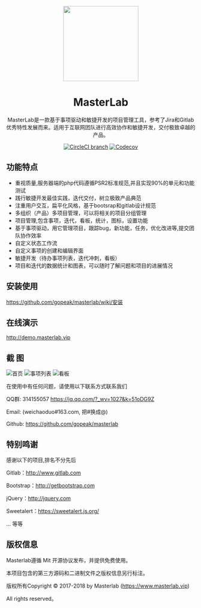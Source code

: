 
<p align="center">
  <a href="http://www.masterlab.vip ">
    <img width="200" src="http://pm.masterlab.vip/gitlab/images/logo.png">
  </a>
</p>

<h1 align="center">MasterLab </h1>

<div align="center">

MasterLab是一款基于事项驱动和敏捷开发的项目管理工具，参考了Jira和Gitlab优秀特性发展而来。适用于互联网团队进行高效协作和敏捷开发，交付极致卓越的产品。

[![CircleCI branch](https://img.shields.io/circleci/project/github/ant-design/ant-design/master.svg?style=flat-square)](https://circleci.com/gh/ant-design/ant-design)
[![Codecov](https://img.shields.io/codecov/c/github/ant-design/ant-design/master.svg?style=flat-square)](https://codecov.io/gh/ant-design/ant-design/branch/master)

</div>



## 功能特点
- 重视质量,服务器端的php代码遵循PSR2标准规范,并且实现90%的单元和功能测试
- 践行敏捷开发最佳实践，迭代交付，树立极致产品典范
- 注重用户交互，扁平化风格，基于bootsrap和gitlab设计规范
- 多组织（产品）多项目管理，可以将相关的项目分组管理
- 项目管理,包含事项，迭代，看板，统计，图标，设置功能
- 基于事项驱动，用它管理项目，跟踪bug，新功能，任务，优化改进等,提交团队协作效率
- 自定义状态工作流
- 自定义事项的创建和编辑界面
- 敏捷开发（待办事项列表，迭代冲刺，看板）
- 项目和迭代的数据统计和图表，可以随时了解问题和项目的进展情况 


## **安装使用**

https://github.com/gopeak/masterlab/wiki/安装

## **在线演示**

http://demo.masterlab.vip



## 截 图
![首页](http://www.masterlab.vip/fireshot/index2.png "首页")
![事项列表](http://www.masterlab.vip/fireshot/issue.png "事项列表")
![看板](http://www.masterlab.vip/fireshot/kanban.png "看板")


在使用中有任何问题，请使用以下联系方式联系我们


QQ群: 314155057 https://jq.qq.com/?_wv=1027&k=51oDG9Z

Email: (weichaoduo#163.com, 把#换成@)

Github: https://github.com/gopeak/masterlab


## **特别鸣谢**

感谢以下的项目,排名不分先后

Gitlab：http://www.gitlab.com

Bootstrap：http://getbootstrap.com

jQuery：http://jquery.com

Sweetalert：https://sweetalert.js.org/

... 等等


## **版权信息**

Masterlab遵循 Mit 开源协议发布，并提供免费使用。

本项目包含的第三方源码和二进制文件之版权信息另行标注。

版权所有Copyright © 2017-2018 by Masterlab (https://www.masterlab.vip)

All rights reserved。 


 
